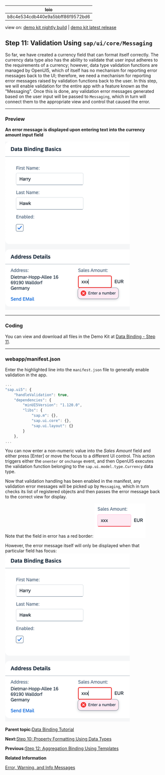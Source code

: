 <!-- loiob8c4e534cdb440e9a5bbff86f9572bd6 -->

| loio |
| -----|
| b8c4e534cdb440e9a5bbff86f9572bd6 |

<div id="loio">

view on: [demo kit nightly build](https://sdk.openui5.org/nightly/#/topic/b8c4e534cdb440e9a5bbff86f9572bd6) | [demo kit latest release](https://sdk.openui5.org/topic/b8c4e534cdb440e9a5bbff86f9572bd6)</div>

## Step 11: Validation Using `sap/ui/core/Messaging`

So far, we have created a currency field that can format itself correctly. The currency data type also has the ability to validate that user input adheres to the requirements of a currency; however, data type validation functions are managed by OpenUI5, which of itself has no mechanism for reporting error messages back to the UI; therefore, we need a mechanism for reporting error messages raised by validation functions back to the user. In this step, we will enable validation for the entire app with a feature known as the "Messaging". Once this is done, any validation error messages generated based on the user input will be passed to `Messaging`, which in turn will connect them to the appropriate view and control that caused the error.

***

### Preview

  
  
**An error message is displayed upon entering text into the currency amount input field**

![The graphic has an explanatory text](images/loioe67207b43d08410e82e74ad57ffbc022_LowRes.png "An error message is displayed upon entering text into the currency amount input field")

***

### Coding

You can view and download all files in the Demo Kit at [Data Binding - Step 11](https://sdk.openui5.org/entity/sap.ui.core.tutorial.databinding/sample/sap.ui.core.tutorial.databinding.11).

***

### webapp/manifest.json

Enter the highlighted line into the `manifest.json` file to generally enable validation in the app.

```js
...
"sap.ui5": {
	"handleValidation": true,
	"dependencies": {
		"minUI5Version": "1.120.0",
		"libs": {
			"sap.m": {},
			"sap.ui.core": {},
			"sap.ui.layout": {}
		}
	},
...
```

You can now enter a non-numeric value into the *Sales Amount* field and either press [Enter\] or move the focus to a different UI control. This action triggers either the `onenter` or `onchange` event, and then OpenUI5 executes the validation function belonging to the `sap.ui.model.type.Currency` data type.

Now that validation handling has been enabled in the manifest, any validation error messages will be picked up by `Messaging`, which in turn checks its list of registered objects and then passes the error message back to the correct view for display.

Note that the field in error has a red border: ![](images/loio44db88e92bc445b2b00e1b8e53b5ca9a_LowRes.png)

However, the error message itself will only be displayed when that particular field has focus: ![](images/loioe67207b43d08410e82e74ad57ffbc022_LowRes.png)

**Parent topic:**[Data Binding Tutorial](Data_Binding_Tutorial_e531093.md "In this tutorial, we explain the concepts of data binding in OpenUI5.")

**Next:**[Step 10: Property Formatting Using Data Types](Step_10_Property_Formatting_Using_Data_Types_9252ee4.md "OpenUI5 offers a set of simple data types, including Boolean, Currency, Date and Float. You can apply these data types to controls to ensure that the value displayed on the screen is formatted correctly. If the field is open for input, this also ensures that the user input meets the requirements of that data type. Let's add a new field called Sales Amount of type Currency.")

**Previous:**[Step 12: Aggregation Binding Using Templates](Step_12_Aggregation_Binding_Using_Templates_97830de.md "Aggregation binding (or &quot;list binding&quot;) allows a control to be bound to a list within the model data and allows relative binding to the list entries by its child controls.")

**Related Information**  


[Error, Warning, and Info Messages](Error_Warning_and_Info_Messages_62b1481.md "OpenUI5 provides a central place for storing and managing info, warning, and error messages.")


